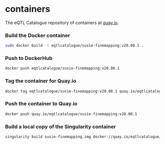 # containers

The eQTL Catalogue repository of containers at [quay.io](https://quay.io/user/eqtlcatalogue).

### Build the Docker container
```bash
sudo docker build -t eqtlcatalogue/susie-finemapping:v20.08.1 .
```

### Push to DockerHub
```bash
docker push eqtlcatalogue/susie-finemapping:v20.08.1
```

### Tag the container for Quay.io
```bash
docker tag eqtlcatalogue/susie-finemapping:v20.08.1 quay.io/eqtlcatalogue/susie-finemapping:v20.08.1
```

### Push the container to Quay.io
```bash
docker push quay.io/eqtlcatalogue/susie-finemapping:v20.08.1
```

### Build a local copy of the Singularity container
```bash
singularity build susie-finemapping.img docker://quay.io/eqtlcatalogue/susie-finemapping:v20.08.1
```
